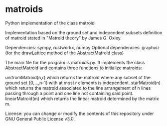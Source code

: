 # matroids
Python implementation of the class matroid

Implementation based on the ground set and independent subsets definition of matroid stated in "Matroid theory" by James G. Oxley.

Dependencies: sympy, rustworkx, numpy
Optional dependencies: graphviz (for the drawLattice method of the AbstractMatroid class)

The main file for the program is matroids.py. It implements the class AbstractMatroid and contains three functions to initialize matroids:

  unifromMatroid(n,r) which returns the matroid where any subset of the ground set {0,...,n-1} with at most r elements is independent.
  starMatroid(n) which returns the matroid associated to the line arrangement of n lines passing through a point and one line not containing said point.
  linearMatroid(m) which returns the linear matroid determined by the matrix m.

License: you can change or modify the contents of this repository under GNU General Public License v3.0.

